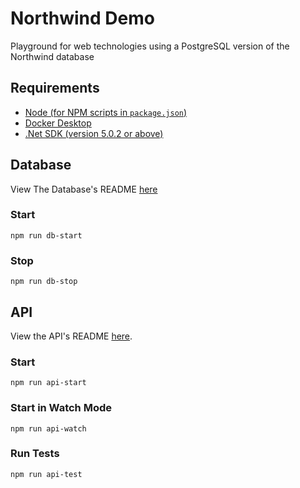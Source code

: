 # Northwind Demo

Playground for web technologies using a PostgreSQL version of the Northwind database

## Requirements

- [Node (for NPM scripts in `package.json`)](https://nodejs.org/en/)
- [Docker Desktop](https://www.docker.com/products/docker-desktop)
- [.Net SDK (version 5.0.2 or above)](https://dotnet.microsoft.com/download/dotnet-core)

## Database

View The Database's README [here](./db/README.md)

### Start

```shell-script
npm run db-start
```

### Stop

```shell-script
npm run db-stop
```

## API

View the API's README [here](./api/README.md).

### Start

```shell-script
npm run api-start
```

### Start in Watch Mode

```shell-script
npm run api-watch
```

### Run Tests

```shell-script
npm run api-test
```
